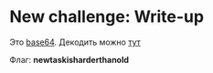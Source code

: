 # New challenge: Write-up

Это [base64](https://en.wikipedia.org/wiki/Base64).
Декодить можно [тут](https://base64decode.org/)

Флаг: **newtaskisharderthanold**
